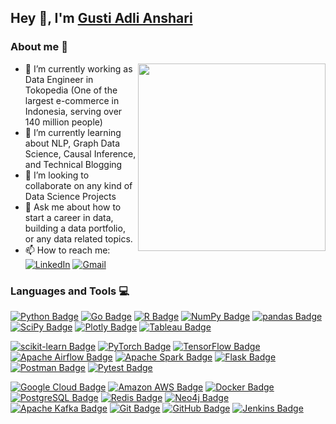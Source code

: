 ## Hey 👋, I'm [Gusti Adli Anshari]()

### About me :eyes:

<img align='right' src="https://media.giphy.com/media/M9gbBd9nbDrOTu1Mqx/giphy.gif" width="300">

- 🔭 I’m currently working as Data Engineer in Tokopedia (One of the largest e-commerce in Indonesia, serving over 140 million people)
- 🌱 I’m currently learning about NLP, Graph Data Science, Causal Inference, and Technical Blogging
- 👯 I’m looking to collaborate on any kind of Data Science Projects
- 💬 Ask me about how to start a career in data, building a data portfolio, or any data related topics.
- 📫 How to reach me: [![LinkedIn](https://img.shields.io/badge/-linkedin-blue?style=flat-square&logo=linkedin&logoColor=white)](https://www.linkedin.com/gstdl) [![Gmail](https://img.shields.io/badge/-gmail-tomato?style=flat-square&logo=Gmail&logoColor=white)](mailto:gustiadli94@gmail.com) 

### Languages and Tools :computer:

[![Python Badge](https://img.shields.io/badge/Python-3776AB?logo=python&logoColor=fff&style=flat)]()
[![Go Badge](https://img.shields.io/badge/Go-00ADD8?logo=go&logoColor=fff&style=flat)]()
[![R Badge](https://img.shields.io/badge/R-276DC3?logo=r&logoColor=fff&style=flat)]()
[![NumPy Badge](https://img.shields.io/badge/NumPy-013243?logo=numpy&logoColor=fff&style=flat)]()
[![pandas Badge](https://img.shields.io/badge/pandas-150458?logo=pandas&logoColor=fff&style=flat)]()
[![SciPy Badge](https://img.shields.io/badge/SciPy-8CAAE6?logo=scipy&logoColor=fff&style=flat)]()
[![Plotly Badge](https://img.shields.io/badge/Plotly-3F4F75?logo=plotly&logoColor=fff&style=flat)]()
[![Tableau Badge](https://img.shields.io/badge/Tableau-E97627?logo=tableau&logoColor=fff&style=flat)]()

[![scikit-learn Badge](https://img.shields.io/badge/scikit--learn-F7931E?logo=scikitlearn&logoColor=fff&style=flat)]()
[![PyTorch Badge](https://img.shields.io/badge/PyTorch-EE4C2C?logo=pytorch&logoColor=fff&style=flat)]()
[![TensorFlow Badge](https://img.shields.io/badge/TensorFlow-FF6F00?logo=tensorflow&logoColor=fff&style=flat)]()
[![Apache Airflow Badge](https://img.shields.io/badge/Apache%20Airflow-017CEE?logo=apacheairflow&logoColor=fff&style=flat)]()
[![Apache Spark Badge](https://img.shields.io/badge/Apache%20Spark-E25A1C?logo=apachespark&logoColor=fff&style=flat)]()
[![Flask Badge](https://img.shields.io/badge/Flask-000?logo=flask&logoColor=fff&style=flat)]()
[![Postman Badge](https://img.shields.io/badge/Postman-FF6C37?logo=postman&logoColor=fff&style=flat)]()
[![Pytest Badge](https://img.shields.io/badge/Pytest-0A9EDC?logo=pytest&logoColor=fff&style=flat)]()

[![Google Cloud Badge](https://img.shields.io/badge/Google%20Cloud-4285F4?logo=googlecloud&logoColor=fff&style=flat)]()
[![Amazon AWS Badge](https://img.shields.io/badge/Amazon%20AWS-232F3E?logo=amazonaws&logoColor=fff&style=flat)]()
[![Docker Badge](https://img.shields.io/badge/Docker-2496ED?logo=docker&logoColor=fff&style=flat)]()
[![PostgreSQL Badge](https://img.shields.io/badge/PostgreSQL-4169E1?logo=postgresql&logoColor=fff&style=flat)]()
[![Redis Badge](https://img.shields.io/badge/Redis-DC382D?logo=redis&logoColor=fff&style=flat)]()
[![Neo4j Badge](https://img.shields.io/badge/Neo4j-008CC1?logo=neo4j&logoColor=fff&style=flat)]()
[![Apache Kafka Badge](https://img.shields.io/badge/Apache%20Kafka-231F20?logo=apachekafka&logoColor=fff&style=flat)]()
[![Git Badge](https://img.shields.io/badge/Git-F05032?logo=git&logoColor=fff&style=flat)]()
[![GitHub Badge](https://img.shields.io/badge/GitHub-181717?logo=github&logoColor=fff&style=flat)]()
[![Jenkins Badge](https://img.shields.io/badge/Jenkins-D24939?logo=jenkins&logoColor=fff&style=flat)]()


<!-- ### Github Stats -->

<!-- https://github.com/anuraghazra/github-readme-stats -->

<!-- [![github stats](https://github-readme-stats.vercel.app/api?username=gstdl)](https://github.com/gstdl/github-readme-stats) -->

<!-- ![isitors](https://visitor-badge.glitch.me/badge?page_id=gstdl.gstdl) -->

<!--
**gstdl/gstdl** is a ✨ _special_ ✨ repository because its `README.md` (this file) appears on your GitHub profile.

Here are some ideas to get you started:

- 🔭 I’m currently working on ...
- 🌱 I’m currently learning ...
- 👯 I’m looking to collaborate on ...
- 🤔 I’m looking for help with ...
- 💬 Ask me about ...
- 📫 How to reach me: ...
- 😄 Pronouns: ...
- ⚡ Fun fact: ...
-->
